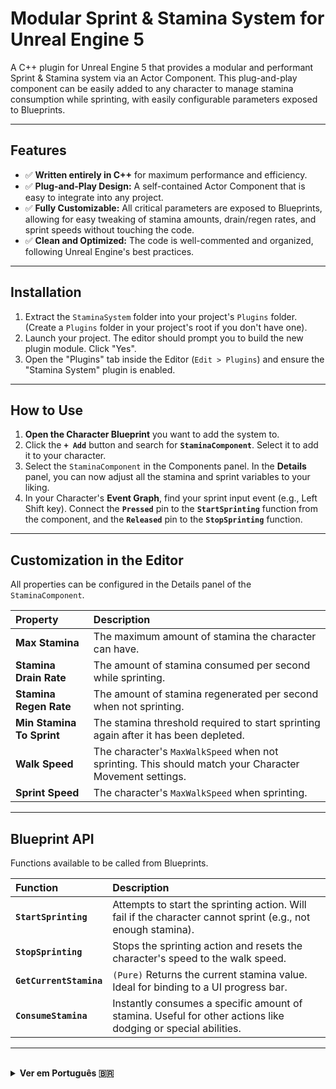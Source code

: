 # Modular Sprint & Stamina System for Unreal Engine 5

A C++ plugin for Unreal Engine 5 that provides a modular and performant Sprint & Stamina system via an Actor Component. This plug-and-play component can be easily added to any character to manage stamina consumption while sprinting, with easily configurable parameters exposed to Blueprints.

---

## Features

* ✅ **Written entirely in C++** for maximum performance and efficiency.
* ✅ **Plug-and-Play Design:** A self-contained Actor Component that is easy to integrate into any project.
* ✅ **Fully Customizable:** All critical parameters are exposed to Blueprints, allowing for easy tweaking of stamina amounts, drain/regen rates, and sprint speeds without touching the code.
* ✅ **Clean and Optimized:** The code is well-commented and organized, following Unreal Engine's best practices.

---

## Installation

1.  Extract the `StaminaSystem` folder into your project's `Plugins` folder. (Create a `Plugins` folder in your project's root if you don't have one).
2.  Launch your project. The editor should prompt you to build the new plugin module. Click "Yes".
3.  Open the "Plugins" tab inside the Editor (`Edit > Plugins`) and ensure the "Stamina System" plugin is enabled.

---

## How to Use

1.  **Open the Character Blueprint** you want to add the system to.
2.  Click the **`+ Add`** button and search for **`StaminaComponent`**. Select it to add it to your character.
3.  Select the `StaminaComponent` in the Components panel. In the **Details** panel, you can now adjust all the stamina and sprint variables to your liking.
4.  In your Character's **Event Graph**, find your sprint input event (e.g., Left Shift key). Connect the **`Pressed`** pin to the **`StartSprinting`** function from the component, and the **`Released`** pin to the **`StopSprinting`** function.

---

## Customization in the Editor

All properties can be configured in the Details panel of the `StaminaComponent`.

| Property | Description |
| :--- | :--- |
| **Max Stamina** | The maximum amount of stamina the character can have. |
| **Stamina Drain Rate** | The amount of stamina consumed per second while sprinting. |
| **Stamina Regen Rate** | The amount of stamina regenerated per second when not sprinting. |
| **Min Stamina To Sprint**| The stamina threshold required to start sprinting again after it has been depleted. |
| **Walk Speed** | The character's `MaxWalkSpeed` when not sprinting. This should match your Character Movement settings. |
| **Sprint Speed** | The character's `MaxWalkSpeed` when sprinting. |

---

## Blueprint API

Functions available to be called from Blueprints.

| Function | Description |
| :--- | :--- |
| **`StartSprinting`** | Attempts to start the sprinting action. Will fail if the character cannot sprint (e.g., not enough stamina). |
| **`StopSprinting`** | Stops the sprinting action and resets the character's speed to the walk speed. |
| **`GetCurrentStamina`** | `(Pure)` Returns the current stamina value. Ideal for binding to a UI progress bar. |
| **`ConsumeStamina`** | Instantly consumes a specific amount of stamina. Useful for other actions like dodging or special abilities. |

---

<br>

<details>
<summary><strong>Ver em Português 🇧🇷</strong></summary>

# Sistema Modular de Sprint e Stamina para Unreal Engine 5

Um plugin C++ para a Unreal Engine 5 que fornece um sistema modular e performático de Sprint e Stamina através de um Actor Component. Este componente plug-and-play pode ser facilmente adicionado a qualquer personagem para gerenciar o consumo de stamina durante a corrida, com parâmetros facilmente configuráveis e expostos para Blueprints.

---

## Funcionalidades

* ✅ **Feito inteiramente em C++** para máxima performance e eficiência.
* ✅ **Design Plug-and-Play:** Um Componente de Ator autocontido, fácil de integrar em qualquer projeto.
* ✅ **Totalmente Customizável:** Todos os parâmetros críticos são expostos para Blueprints, permitindo ajustes fáceis de valores de stamina, taxas de consumo/regeneração e velocidades de corrida sem tocar no código.
* ✅ **Código Limpo e Otimizado:** O código é bem comentado e organizado, seguindo as melhores práticas da Unreal Engine.

---

## Instalação

1.  Extraia a pasta `StaminaSystem` para a pasta `Plugins` do seu projeto. (Crie uma pasta `Plugins` na raiz do seu projeto se ela não existir).
2.  Abra seu projeto. O editor deve perguntar se você deseja compilar o novo módulo do plugin. Clique em "Sim".
3.  Abra a aba "Plugins" dentro do editor (`Edit > Plugins`) e garanta que o plugin "Stamina System" está ativado.

---

## Como Usar

1.  **Abra o Blueprint do Personagem** ao qual você deseja adicionar o sistema.
2.  Clique no botão **`+ Add`** e procure por **`StaminaComponent`**. Selecione-o para adicioná-lo ao seu personagem.
3.  Selecione o `StaminaComponent` no painel de Componentes. No painel **Details**, você agora pode ajustar todas as variáveis de stamina e sprint como desejar.
4.  No **Event Graph** do seu Personagem, encontre seu evento de input para correr (ex: tecla Shift Esquerdo). Conecte o pino **`Pressed`** à função **`StartSprinting`** do componente, e o pino **`Released`** à função **`StopSprinting`**.

---

## Customização no Editor

Todas as propriedades podem ser configuradas no painel Details do `StaminaComponent`.

| Propriedade | Descrição |
| :--- | :--- |
| **Max Stamina** | A quantidade máxima de stamina que o personagem pode ter. |
| **Stamina Drain Rate** | A quantidade de stamina consumida por segundo ao correr. |
| **Stamina Regen Rate**| A quantidade de stamina regenerada por segundo quando não está correndo. |
| **Min Stamina To Sprint**| A quantidade mínima de stamina necessária para começar a correr novamente após ela ter se esgotado. |
| **Walk Speed** | A velocidade (`MaxWalkSpeed`) do personagem quando não está correndo. Deve ser igual à configuração no `Character Movement`. |
| **Sprint Speed** | A velocidade (`MaxWalkSpeed`) do personagem ao correr. |

---

## API para Blueprints

Funções disponíveis para serem chamadas a partir de Blueprints.

| Função | Descrição |
| :--- | :--- |
| **`StartSprinting`** | Tenta iniciar a ação de correr. Falhará se o personagem não puder correr (ex: sem stamina suficiente). |
| **`StopSprinting`** | Para a ação de correr e redefine a velocidade do personagem para a velocidade de caminhada. |
| **`GetCurrentStamina`** | `(Pure)` Retorna o valor atual da stamina. Ideal para conectar a uma barra de progresso na UI. |
| **`ConsumeStamina`** | Consome instantaneamente uma quantidade específica de stamina. Útil para outras ações como esquivas ou habilidades especiais. |

</details>
